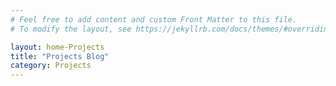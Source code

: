 ```yaml
---
# Feel free to add content and custom Front Matter to this file.
# To modify the layout, see https://jekyllrb.com/docs/themes/#overriding-theme-defaults

layout: home-Projects
title: "Projects Blog"
category: Projects
---
```

